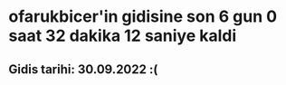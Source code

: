 # ofarukbicer'in gidisine son 6 gun 0 saat 32 dakika 12 saniye kaldi

## Gidis tarihi: 30.09.2022 :(